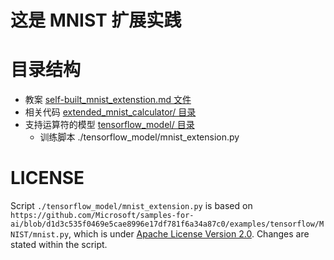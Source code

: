 # 这是 MNIST 扩展实践

# 目录结构
* 教案 [self-built_mnist_extenstion.md 文件](./self-built_mnist_extenstion.md)
* 相关代码 [extended_mnist_calculator/ 目录](./extended_mnist_calculator/)
* 支持运算符的模型 [tensorflow_model/ 目录](./tensorflow_model/)
    * 训练脚本 ./tensorflow_model/mnist_extension.py


# LICENSE
Script `./tensorflow_model/mnist_extension.py` is based on `https://github.com/Microsoft/samples-for-ai/blob/d1d3c535f0469e5cae8996e17df781f6a34a87c0/examples/tensorflow/MNIST/mnist.py`, which is under [Apache License Version 2.0](http://www.apache.org/licenses/LICENSE-2.0). Changes are stated within the script.
